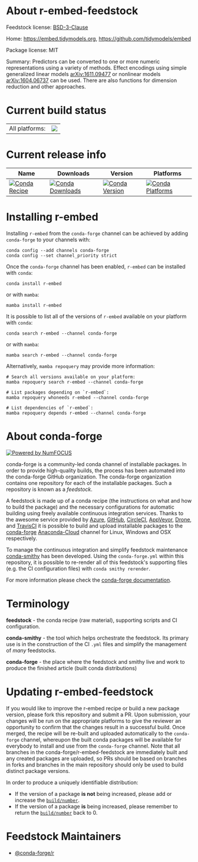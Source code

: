 About r-embed-feedstock
=======================

Feedstock license: [BSD-3-Clause](https://github.com/conda-forge/r-embed-feedstock/blob/main/LICENSE.txt)

Home: https://embed.tidymodels.org, https://github.com/tidymodels/embed

Package license: MIT

Summary: Predictors can be converted to one or more numeric representations using a variety of methods. Effect encodings using simple generalized linear models <arXiv:1611.09477> or nonlinear models <arXiv:1604.06737> can be used.  There are also functions for dimension reduction and other approaches.

Current build status
====================


<table><tr><td>All platforms:</td>
    <td>
      <a href="https://dev.azure.com/conda-forge/feedstock-builds/_build/latest?definitionId=16404&branchName=main">
        <img src="https://dev.azure.com/conda-forge/feedstock-builds/_apis/build/status/r-embed-feedstock?branchName=main">
      </a>
    </td>
  </tr>
</table>

Current release info
====================

| Name | Downloads | Version | Platforms |
| --- | --- | --- | --- |
| [![Conda Recipe](https://img.shields.io/badge/recipe-r--embed-green.svg)](https://anaconda.org/conda-forge/r-embed) | [![Conda Downloads](https://img.shields.io/conda/dn/conda-forge/r-embed.svg)](https://anaconda.org/conda-forge/r-embed) | [![Conda Version](https://img.shields.io/conda/vn/conda-forge/r-embed.svg)](https://anaconda.org/conda-forge/r-embed) | [![Conda Platforms](https://img.shields.io/conda/pn/conda-forge/r-embed.svg)](https://anaconda.org/conda-forge/r-embed) |

Installing r-embed
==================

Installing `r-embed` from the `conda-forge` channel can be achieved by adding `conda-forge` to your channels with:

```
conda config --add channels conda-forge
conda config --set channel_priority strict
```

Once the `conda-forge` channel has been enabled, `r-embed` can be installed with `conda`:

```
conda install r-embed
```

or with `mamba`:

```
mamba install r-embed
```

It is possible to list all of the versions of `r-embed` available on your platform with `conda`:

```
conda search r-embed --channel conda-forge
```

or with `mamba`:

```
mamba search r-embed --channel conda-forge
```

Alternatively, `mamba repoquery` may provide more information:

```
# Search all versions available on your platform:
mamba repoquery search r-embed --channel conda-forge

# List packages depending on `r-embed`:
mamba repoquery whoneeds r-embed --channel conda-forge

# List dependencies of `r-embed`:
mamba repoquery depends r-embed --channel conda-forge
```


About conda-forge
=================

[![Powered by
NumFOCUS](https://img.shields.io/badge/powered%20by-NumFOCUS-orange.svg?style=flat&colorA=E1523D&colorB=007D8A)](https://numfocus.org)

conda-forge is a community-led conda channel of installable packages.
In order to provide high-quality builds, the process has been automated into the
conda-forge GitHub organization. The conda-forge organization contains one repository
for each of the installable packages. Such a repository is known as a *feedstock*.

A feedstock is made up of a conda recipe (the instructions on what and how to build
the package) and the necessary configurations for automatic building using freely
available continuous integration services. Thanks to the awesome service provided by
[Azure](https://azure.microsoft.com/en-us/services/devops/), [GitHub](https://github.com/),
[CircleCI](https://circleci.com/), [AppVeyor](https://www.appveyor.com/),
[Drone](https://cloud.drone.io/welcome), and [TravisCI](https://travis-ci.com/)
it is possible to build and upload installable packages to the
[conda-forge](https://anaconda.org/conda-forge) [Anaconda-Cloud](https://anaconda.org/)
channel for Linux, Windows and OSX respectively.

To manage the continuous integration and simplify feedstock maintenance
[conda-smithy](https://github.com/conda-forge/conda-smithy) has been developed.
Using the ``conda-forge.yml`` within this repository, it is possible to re-render all of
this feedstock's supporting files (e.g. the CI configuration files) with ``conda smithy rerender``.

For more information please check the [conda-forge documentation](https://conda-forge.org/docs/).

Terminology
===========

**feedstock** - the conda recipe (raw material), supporting scripts and CI configuration.

**conda-smithy** - the tool which helps orchestrate the feedstock.
                   Its primary use is in the construction of the CI ``.yml`` files
                   and simplify the management of *many* feedstocks.

**conda-forge** - the place where the feedstock and smithy live and work to
                  produce the finished article (built conda distributions)


Updating r-embed-feedstock
==========================

If you would like to improve the r-embed recipe or build a new
package version, please fork this repository and submit a PR. Upon submission,
your changes will be run on the appropriate platforms to give the reviewer an
opportunity to confirm that the changes result in a successful build. Once
merged, the recipe will be re-built and uploaded automatically to the
`conda-forge` channel, whereupon the built conda packages will be available for
everybody to install and use from the `conda-forge` channel.
Note that all branches in the conda-forge/r-embed-feedstock are
immediately built and any created packages are uploaded, so PRs should be based
on branches in forks and branches in the main repository should only be used to
build distinct package versions.

In order to produce a uniquely identifiable distribution:
 * If the version of a package **is not** being increased, please add or increase
   the [``build/number``](https://docs.conda.io/projects/conda-build/en/latest/resources/define-metadata.html#build-number-and-string).
 * If the version of a package **is** being increased, please remember to return
   the [``build/number``](https://docs.conda.io/projects/conda-build/en/latest/resources/define-metadata.html#build-number-and-string)
   back to 0.

Feedstock Maintainers
=====================

* [@conda-forge/r](https://github.com/conda-forge/r/)

